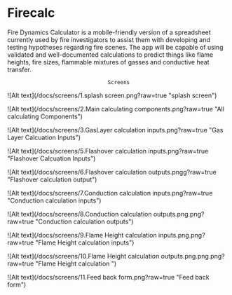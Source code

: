 # Firecalc

Fire Dynamics Calculator is a mobile-friendly version of a spreadsheet currently used by fire investigators to assist them with developing and testing hypotheses regarding fire scenes. The app will be capable of using validated and well-documented calculations to predict things like flame heights, fire sizes, flammable mixtures of gasses and conductive heat transfer.


                                    Screens 

![Alt text](/docs/screens/1.splash screen.png?raw=true "splash screen")

![Alt text](/docs/screens/2.Main calculating components.png?raw=true "All calculating Components")

![Alt text](/docs/screens/3.GasLayer calculation inputs.png?raw=true "Gas Layer Calcuation Inputs")

![Alt text](/docs/screens/5.Flashover calculation inputs.png?raw=true "Flashover Calcuation Inputs")

![Alt text](/docs/screens/6.Flashover calculation outputs.pngg?raw=true "Flashover calculation output")

![Alt text](/docs/screens/7.Conduction calculation inputs.png?raw=true "Conduction calculation inputs")

![Alt text](/docs/screens/8.Conduction calculation outputs.png.png?raw=true "Conduction calculation outputs")

![Alt text](/docs/screens/9.Flame Height calculation inputs.png.png?raw=true "Flame Height calculation inputs")

![Alt text](/docs/screens/10.Flame Height calculation outputs.png.png.png?raw=true "Flame Height calculation ")

![Alt text](/docs/screens/11.Feed back form.png?raw=true "Feed back form")
